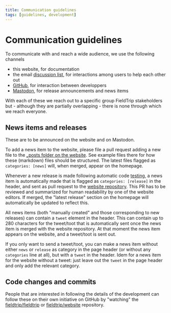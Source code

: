 ```yaml
---
title: Communication guidelines
tags: [guidelines, development]
---
```


# Communication guidelines

To communicate with and reach a wide audience, we use the following channels

- this website, for documentation
- the email [discussion list](/discussion_list), for interactions among users to help each other out
- [GitHub](https://github.com/fieldtrip), for interaction between developpers
- [Mastodon](https://fosstodon.org/@fieldtriptoolbox), for release announcements and news items

With each of these we reach out to a specific group FieldTrip stakeholders but - although they are partially overlapping - there is none through which we reach everyone.

## News items and releases

These are to be announced on the website and on Mastodon.

To add a news item to the website, please file a pull request adding a new file to the [\_posts folder on the website](https://github.com/fieldtrip/website/tree/master/_posts). See example files there for how these (markdown) files should be structured. The latest files flagged as `categories: [news]` will, when merged, appear on the homepage.

Whenever a new release is made following automatic code [testing](/development/testing), a news item is automatically made that is flagged as `categories: [release]` in the header, and sent as pull request to the [website repository](https://github.com/fieldtrip/website/pulls). This PR has to be reviewed and summarized for human readability by one of the website editors. If merged, the "latest release" section on the homepage will automatically be updated to reflect this.

All news items (both "manually created" and those corresponding to new releases) can contain a `tweet` element in the header. This can contain up to 280 characters for the tweet/toot that is automatically sent once the news item is merged with the website repository. At that moment the news item appears on the website, and a tweet/toot is sent out.

If you only want to send a tweet/toot, you can make a news item without either `news` or `release` as category in the page header (or without any `categories` line at all), but with a `tweet` in the header. Idem for a news item for the website without a tweet: just leave out the `tweet` in the page header and only add the relevant category.

## Code changes and commits

People that are interested in following the details of the development can follow these on their own initiative on GitHub by "watching" the [fieldtrip/fieldtrip](https://github.com/fieldtrip/fieldtrip) or [fieldtrip/website](https://github.com/fieldtrip/website) repository.
